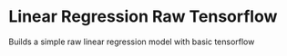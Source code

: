 # Linear Regression Raw Tensorflow
Builds a simple raw linear regression model with basic tensorflow


